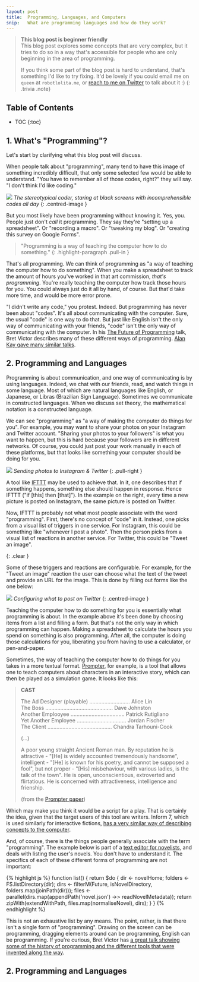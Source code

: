 ```yaml
---
layout: post
title:  Programming, Languages, and Computers
snip:   What are programming languages and how do they work?
---
```


> <strong class="heading">This blog post is beginner friendly</strong>  
> This blog post explores some concepts that are very complex, but it tries to
> do so in a way that's accessible for people who are only beginning in the area
> of programming.
> 
> If you think some part of the blog post is hard to understand, that's something
> I'd like to try fixing. It'd be lovely if you could email me on 
> `queen` at `robotlolita.me`, or [reach to me on Twitter](https://twitter.com/robotlolita)
> to talk about it :)
{: .trivia .note}

<h2>Table of Contents</h2>

  * TOC
{:toc}


## 1. What's "Programming"?

Let's start by clarifying what this blog post will discuss.

When people talk about "programming", many tend to have this image
of something incredibly difficult, that only some selected few would be
able to understand. "You have to remember all of those codes, right?"
they will say. "I don't think I'd like coding."

![](/files/2017/11/pl1.png)
*The stereotypical coder, staring at black screens with incomprehensible codes all day*
{: .centred-image }

But you most likely have been programming without knowing it. Yes, you.
People just don't *call* it programming. They say they're "setting up
a spreadsheet". Or "recording a macro". Or "tweaking my blog". Or
"creating this survey on Google Forms".

> "Programming is a way of teaching the computer how to do something."
{: .highlight-paragraph .pull-in }

That's all programming. We can think of programming as "a way of teaching
the computer how to do something". When you make a spreadsheet to track
the amount of hours you've worked in that art commission, *that's programming*.
You're really teaching the computer how track those hours for you. You could
always just do it all by hand, of course. But that'd take more time, and would
be more error prone.

"I didn't write any code," you protest. Indeed. But programming has never
been about "codes". It's all about communicating with the computer. 
Sure, the usual "code" is one way to do that. But just like English isn't
the only way of communicating with your friends, "code" isn't the only
way of communicating with the computer. In his [The Future of Programming](https://vimeo.com/71278954)
talk, Bret Victor describes many of these different ways of programming.
[Alan Kay gave many similar talks](https://www.youtube.com/watch?v=BbwOPzxuJ0s).


## 2. Programming and Languages

Programming is about communication, and one way of communicating is by
using languages. Indeed, we chat with our friends, read, and watch things in
some language. Most of which are natural languages like English, or Japanese, 
or Libras (Brazilian Sign Language). Sometimes we communicate in constructed
languages. When we discuss set theory, the mathematical notation is a
constructed language.







We can see "programming" as "a way of making the computer do things for you". 
For example, you may want to share your photos on your Instagram and Twitter account.
"Sharing your photos to your followers" is what you want to happen, but this is
hard because your followers are in different networks. Of course, you could just post
your work manually in each of these platforms, but that looks like something your computer
should be doing for you.

![](/files/2017/11/pl-ifttt.png)
*Sending photos to Instagram & Twitter*
{: .pull-right }

A tool like [IFTTT](https://ifttt.com/) may be used to achieve that. In it, one
describes that if something happens, something else should happen in response.
Hence IFTTT ("if [this] then [that]"). In the example on the right, every time 
a new picture is posted on Instagram, the same picture is posted on Twitter.

Now, IFTTT is probably not what most people associate with the word "programming".
First, there's no concept of "code" in it. Instead, one picks from a visual list
of triggers in one service. For Instagram, this could be something like
"whenever I post a photo". Then the person picks from a visual list of reactions
in another service. For Twitter, this could be "Tweet an image".

{: .clear }

Some of these triggers and reactions are configurable. For example, for the
"Tweet an image" reaction the user can choose what the text of the tweet and
provide an URL for the image. This is done by filling out forms like the one
below:

![](/files/2017/11/pl-ifttt2.png)
*Configuring what to post on Twitter*
{: .centred-image }

Teaching the computer how to do something for you is essentially what
programming is about. In the example above it's been done by choosing
items from a list and filling a form. But that's not the only way in 
which programming can happen. Making a spreadsheet to calculate the
hours you spend on something is also programming. After all, the
computer is doing those calculations for you, liberating you from
having to use a calculator, or pen-and-paper.

Sometimes, the way of teaching the computer how to do things for you
takes in a more textual format. [Prompter](https://versu.com/about/how-versu-works/),
for example, is a tool that allows one to teach computers about 
characters in an interactive story, which can then be played as
a simulation game. It looks like this:

> **CAST**
> 
> The Ad Designer (playable) ........................... Alice Lin  
> The Boss ............................................. Dave Johnston  
> Another Emplooyee .................................... Patrick Rutigliano  
> Yet Another Employee ................................. Jordan Fischer  
> The Client ........................................... Chandra Tarhouni-Cook
> 
> (...)
>
> A poor young straight Ancient Roman man. By reputation he is 
> attractive - "[He] is widely accounted tremendously handsome", 
> intelligent - "[He] is known for his poetry, and cannot be supposed a fool",
> but not proper - "[His] misbehaviour, with various ladies, is the talk of the town".
> He is open, unconscientious, extroverted and flirtatious. He is concerned with
> attractiveness, intelligence and frienship.
>
> (from the [Prompter paper](https://versublog.files.wordpress.com/2014/05/graham_versu.pdf))

Which may make you think it would be a script for a play. That is certainly the
idea, given that the target users of this tool are writers. Inform 7, which is 
used similarly for interactive fictions, [has a very similar way of describing concepts to the computer](http://inform7.com/learn/eg/glass/source.html).

And, of course, there is the things people generally associate with the
term "programming". The example below is part of a [text editor for novelists](http://robotlolita.me/raven/),
and deals with listing the user's novels. You don't have to understand it. The specifics of
each of these different forms of programming are not important:

{% highlight js %}
function list() {
  return $do {
    dir <- novelHome;
    folders <- FS.listDirectory(dir);
    dirs <- filterM(Future, isNovelDirectory, folders.map(joinPath(dir)));
    files <- parallel(dirs.map(appendPath('novel.json') ->> readNovelMetadata));
    return zipWith(extendWithPath, files.map(normaliseNovel), dirs);
  }
}
{% endhighlight %}

This is not an exhaustive list by any means. The point, rather, is that there
isn't a single form of "programming". Drawing on the screen can be programming,
dragging elements around can be programming, English can be programming. If
you're curious, Bret Victor has [a great talk showing some of the history of
programming and the different tools that were invented along the way](https://vimeo.com/71278954).


## 2. Programming and Languages







